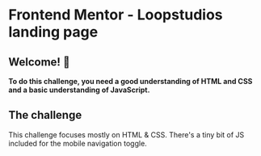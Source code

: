 # Frontend Mentor - Loopstudios landing page

## Welcome! 👋

**To do this challenge, you need a good understanding of HTML and CSS and a basic understanding of JavaScript.**

## The challenge

This challenge focuses mostly on HTML & CSS. There's a tiny bit of JS included for the mobile navigation toggle.